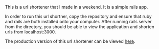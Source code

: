 This is a url shortener that I made in a weekend. It is a simple rails app.

In order to run this url shortner, copy the repository and ensure that ruby and rails are both installed onto your computer. After running rails server from the directory, you should be able to view the application and shorten urls from localhost:3000.

The production version of this url shortener can be viewed [here](https://obscure-stream-6430.herokuapp.com/). 
